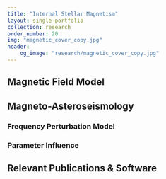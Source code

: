 ```yaml
---
title: "Internal Stellar Magnetism"
layout: single-portfolio
collection: research
order_number: 20
img: "magnetic_cover_copy.jpg"
header:
    og_image: "research/magnetic_cover_copy.jpg"
---
```


## Magnetic Field Model


## Magneto-Asteroseismology


### Frequency Perturbation Model


### Parameter Influence


## Relevant Publications & Software


